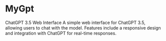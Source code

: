 # MyGpt
ChatGPT 3.5 Web Interface  A simple web interface for ChatGPT 3.5, allowing users to chat with the model. Features include a responsive design and integration with ChatGPT for real-time responses. 
